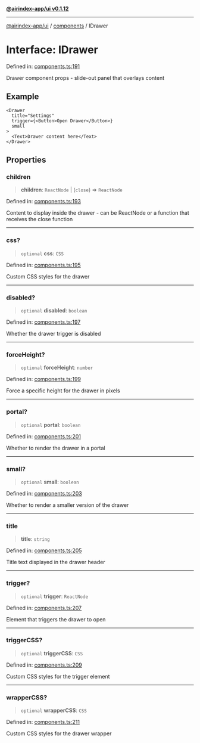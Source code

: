 [**@airindex-app/ui v0.1.12**](../../README.md)

***

[@airindex-app/ui](../../README.md) / [components](../README.md) / IDrawer

# Interface: IDrawer

Defined in: [components.ts:191](https://github.com/airindex-app/ui/blob/44c2ff1163e9f47e185bc913a5043dd88c81b2b7/src/types/components.ts#L191)

Drawer component props - slide-out panel that overlays content

## Example

```tsx
<Drawer
  title="Settings"
  trigger={<Button>Open Drawer</Button>}
  small
>
  <Text>Drawer content here</Text>
</Drawer>
```

## Properties

### children

> **children**: `ReactNode` \| (`close`) => `ReactNode`

Defined in: [components.ts:193](https://github.com/airindex-app/ui/blob/44c2ff1163e9f47e185bc913a5043dd88c81b2b7/src/types/components.ts#L193)

Content to display inside the drawer - can be ReactNode or a function that receives the close function

***

### css?

> `optional` **css**: `CSS`

Defined in: [components.ts:195](https://github.com/airindex-app/ui/blob/44c2ff1163e9f47e185bc913a5043dd88c81b2b7/src/types/components.ts#L195)

Custom CSS styles for the drawer

***

### disabled?

> `optional` **disabled**: `boolean`

Defined in: [components.ts:197](https://github.com/airindex-app/ui/blob/44c2ff1163e9f47e185bc913a5043dd88c81b2b7/src/types/components.ts#L197)

Whether the drawer trigger is disabled

***

### forceHeight?

> `optional` **forceHeight**: `number`

Defined in: [components.ts:199](https://github.com/airindex-app/ui/blob/44c2ff1163e9f47e185bc913a5043dd88c81b2b7/src/types/components.ts#L199)

Force a specific height for the drawer in pixels

***

### portal?

> `optional` **portal**: `boolean`

Defined in: [components.ts:201](https://github.com/airindex-app/ui/blob/44c2ff1163e9f47e185bc913a5043dd88c81b2b7/src/types/components.ts#L201)

Whether to render the drawer in a portal

***

### small?

> `optional` **small**: `boolean`

Defined in: [components.ts:203](https://github.com/airindex-app/ui/blob/44c2ff1163e9f47e185bc913a5043dd88c81b2b7/src/types/components.ts#L203)

Whether to render a smaller version of the drawer

***

### title

> **title**: `string`

Defined in: [components.ts:205](https://github.com/airindex-app/ui/blob/44c2ff1163e9f47e185bc913a5043dd88c81b2b7/src/types/components.ts#L205)

Title text displayed in the drawer header

***

### trigger?

> `optional` **trigger**: `ReactNode`

Defined in: [components.ts:207](https://github.com/airindex-app/ui/blob/44c2ff1163e9f47e185bc913a5043dd88c81b2b7/src/types/components.ts#L207)

Element that triggers the drawer to open

***

### triggerCSS?

> `optional` **triggerCSS**: `CSS`

Defined in: [components.ts:209](https://github.com/airindex-app/ui/blob/44c2ff1163e9f47e185bc913a5043dd88c81b2b7/src/types/components.ts#L209)

Custom CSS styles for the trigger element

***

### wrapperCSS?

> `optional` **wrapperCSS**: `CSS`

Defined in: [components.ts:211](https://github.com/airindex-app/ui/blob/44c2ff1163e9f47e185bc913a5043dd88c81b2b7/src/types/components.ts#L211)

Custom CSS styles for the drawer wrapper
